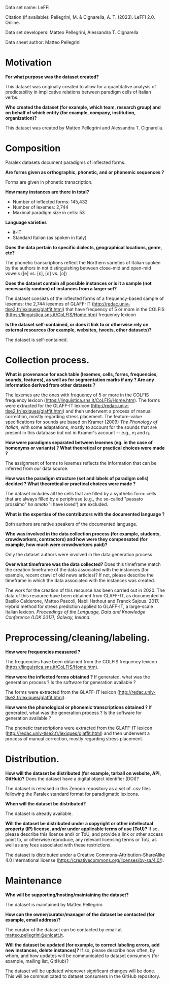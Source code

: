 Data set name: LeFFI

Citation (if available): Pellegrini, M. & Cignarella, A. T. (2023). LeFFI 2.0. Online.

Data set developers: Matteo Pellegrini, Alessandra T. Cignarella

Data sheet author: Matteo Pellegrini

# Motivation

**For what purpose was the dataset created?** 

This dataset was originally created to allow for a quantitative analysis of predictability in implicative relations between paradigm cells of Italian verbs. 

**Who created the dataset (for example, which team, research group) and on behalf of which entity (for example, company, institution, organization)?**

This dataset was created by Matteo Pellegrini and Alessandra T. Cignarella.

# Composition

Paralex datasets document paradigms of inflected forms.

**Are forms given as orthographic, phonetic, and or phonemic sequences ?**

Forms are given in phonetic transcription.

**How many instances are there in total?**

- Number of inflected forms: 145,432
- Number of lexemes: 2,744
- Maximal paradigm size in cells: 53

**Language varieties** 

-   it-IT
-   Standard Italian (as spoken in Italy)

**Does the data pertain to specific dialects, geographical locations, genre, etc?**

The phonetic transcriptions reflect the Northern varieties of Italian spoken by the authors in not distinguishing between close-mid and open-mid vowels ([e] vs. [ɛ], [o] vs. [ɔ])

**Does the dataset contain all possible instances or is it a sample (not necessarily random) of instances from a larger set?** 

The dataset consists of the inflected forms of a frequency-based sample of lexemes: the 2,744 lexemes of GLAFF-IT (http://redac.univ-tlse2.fr/lexiques/glaffit.html) that have frequency of 5 or more in the COLFIS (https://linguistica.sns.it/CoLFIS/Home.htm) frequency lexicon

**Is the dataset self-contained, or does it link to or otherwise rely on external resources (for example, websites, tweets, other datasets)?**

The dataset is self-contained.

# Collection process.

**What is provenance for each table (lexemes, cells, forms, frequencies, sounds, features), as well as for segmentation marks if any ? Are any information derived from other datasets ?**

The lexemes are the ones with frequency of 5 or more in the COLFIS frequency lexicon (https://linguistica.sns.it/CoLFIS/Home.htm).
The forms were extracted for the GLAFF-IT lexicon (http://redac.univ-tlse2.fr/lexiques/glaffit.html) and then underwent a process of manual correction, mostly regarding stress placement.
The feature-value specifications for sounds are based on Kramer (2009) *The Phonology of Italian*, with some adaptations, mostly to account for the sounds that are present in this database but not in Kramer's account -- e.g., ɱ and ŋ.

**How were paradigms separated between lexemes (eg. in the case of homonyms or variants) ? What theoretical or practical choices were made ?**

The assignment of forms to lexemes reflects the information that can be inferred from our data source.

**How was the paradigm structure (set and labels of paradigm cells) decided ? What theoretical or practical choices were made ?**

The dataset includes all the cells that are filled by a synthetic form: cells that are always filled by a periphrase (e.g., the so-called "passato prossimo" *ho amato* 'I have loved') are excluded.

**What is the expertise of the contributors with the documented language ?**

Both authors are native speakers of the documented language.

**Who was involved in the data collection process (for example, students, crowdworkers, contractors) and how were they compensated (for example, how much were crowdworkers paid)?**

Only the dataset authors were involved in the data generation process.

**Over what timeframe was the data collected?** Does this timeframe match the creation timeframe of the data associated with the instances (for example, recent crawl of old news articles)? If not, please describe the timeframe in which the data associated with the instances was created.

The work for the creation of this resource has been carried out in 2020.
The data of this resource have been obtained from GLAFF-IT, as documented in Basilio Calderone, Matteo Pascoli, Nabil Hathout and Franck Sajous. 2017. Hybrid method for stress prediction applied to GLAFF-IT, a large-scale Italian lexicon. *Proceedings of the Language, Data and Knowledge Conference (LDK 2017), Galway, Ireland*.

# Preprocessing/cleaning/labeling.

**How were frequencies measured ?** 

The frequencies have been obtained from the COLFIS frequency lexicon (https://linguistica.sns.it/CoLFIS/Home.htm).

**How were the inflected forms obtained ?**  If generated, what was the generation process ? Is the software for generation available ?

The forms were extracted from the GLAFF-IT lexicon (http://redac.univ-tlse2.fr/lexiques/glaffit.html). 

**How were the phonological or phonemic transcriptions obtained ?**  If generated, what was the generation process ? Is the software for generation available ?

The phonetic transcriptions were extracted from the GLAFF-IT lexicon (http://redac.univ-tlse2.fr/lexiques/glaffit.html) and then underwent a process of manual correction, mostly regarding stress placement.

# Distribution.

**How will the dataset be distributed (for example, tarball on website, API, GitHub)?** Does the dataset have a digital object identifier (DOI)?

The dataset is released in this Zenodo repository as a set of .csv files following the Paralex standard format for paradigmatic lexicons.

**When will the dataset be distributed?**

The dataset is already available.

**Will the dataset be distributed under a copyright or other intellectual property (IP) license, and/or under applicable terms of use (ToU)?** If so, please describe this license and/ or ToU, and provide a link or other access point to, or otherwise reproduce, any relevant licensing terms or ToU, as well as any fees associated with these restrictions.

The dataset is distributed under a Creative Commons-Attribution-ShareAlike 4.0 International license (https://creativecommons.org/licenses/by-sa/4.0/).

# Maintenance

**Who will be supporting/hosting/maintaining the dataset?**

The dataset is maintained by Matteo Pellegrini.

**How can the owner/curator/manager of the dataset be contacted (for example, email address)?**

The curator of the dataset can be contacted by email at matteo.pellegrini@unicatt.it.

**Will the dataset be updated (for example, to correct labeling errors, add new instances, delete instances)?** If so, please describe how often, by whom, and how updates will be communicated to dataset consumers (for example, mailing list, GitHub)?

The dataset will be updated whenever significant changes will be done. This will be communicated to dataset consumers in the GitHub repository.